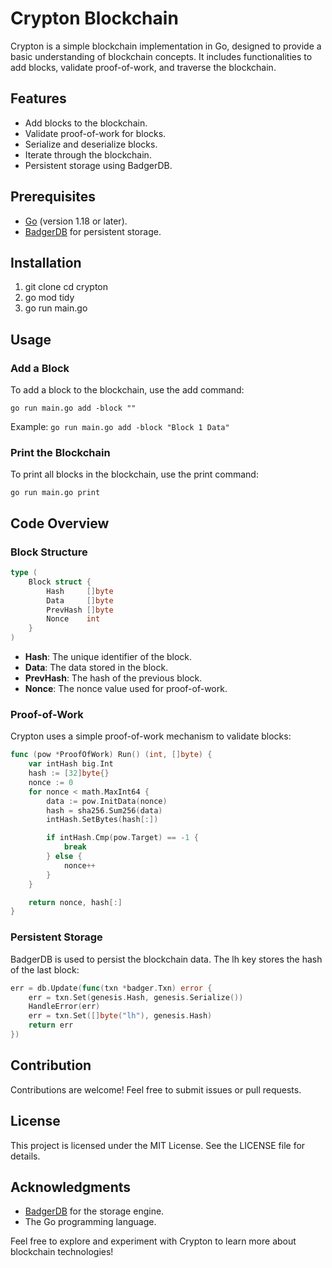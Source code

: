 # Crypton Blockchain

Crypton is a simple blockchain implementation in Go, designed to provide a basic understanding of blockchain concepts. It includes functionalities to add blocks, validate proof-of-work, and traverse the blockchain.

## Features

- Add blocks to the blockchain.
- Validate proof-of-work for blocks.
- Serialize and deserialize blocks.
- Iterate through the blockchain.
- Persistent storage using BadgerDB.

## Prerequisites

- [Go](https://golang.org/) (version 1.18 or later).
- [BadgerDB](https://github.com/dgraph-io/badger) for persistent storage.

## Installation

1.  git clone cd crypton
2.  go mod tidy
3.  go run main.go

## Usage

### Add a Block

To add a block to the blockchain, use the add command:

`go run main.go add -block ""`

Example:
`go run main.go add -block "Block 1 Data"`

### Print the Blockchain

To print all blocks in the blockchain, use the print command:

`go run main.go print`

## Code Overview

### Block Structure

```go
type (
    Block struct {
        Hash     []byte
        Data     []byte
        PrevHash []byte
        Nonce    int
    }
)
```

- **Hash**: The unique identifier of the block.
- **Data**: The data stored in the block.
- **PrevHash**: The hash of the previous block.
- **Nonce**: The nonce value used for proof-of-work.

### Proof-of-Work

Crypton uses a simple proof-of-work mechanism to validate blocks:

```go
func (pow *ProofOfWork) Run() (int, []byte) {
    var intHash big.Int
    hash := [32]byte{}
    nonce := 0
    for nonce < math.MaxInt64 {
        data := pow.InitData(nonce)
        hash = sha256.Sum256(data)
        intHash.SetBytes(hash[:])

        if intHash.Cmp(pow.Target) == -1 {
            break
        } else {
            nonce++
        }
    }

    return nonce, hash[:]
}
```

### Persistent Storage

BadgerDB is used to persist the blockchain data. The lh key stores the hash of the last block:

```go
err = db.Update(func(txn *badger.Txn) error {
    err = txn.Set(genesis.Hash, genesis.Serialize())
    HandleError(err)
    err = txn.Set([]byte("lh"), genesis.Hash)
    return err
})
```

## Contribution

Contributions are welcome! Feel free to submit issues or pull requests.

## License

This project is licensed under the MIT License. See the LICENSE file for details.

## Acknowledgments

- [BadgerDB](https://github.com/dgraph-io/badger) for the storage engine.
- The Go programming language.

Feel free to explore and experiment with Crypton to learn more about blockchain technologies!

```

```
